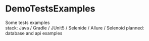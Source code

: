 # DemoTestsExamples
Some tests examples </br>
stack: Java / Gradle / JUnit5 / Selenide / Allure / Selenoid
planned: database and api examples
